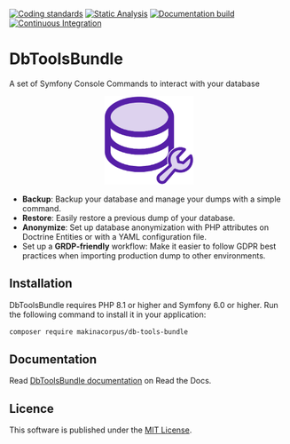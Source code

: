 [![Coding standards](https://github.com/makinacorpus/db-tools-bundle/actions/workflows/coding-standards.yml/badge.svg)](https://github.com/makinacorpus/db-tools-bundle/actions/workflows/coding-standards.yml) [![Static Analysis](https://github.com/makinacorpus/db-tools-bundle/actions/workflows/static-analysis.yml/badge.svg)](https://github.com/makinacorpus/db-tools-bundle/actions/workflows/static-analysis.yml) [![Documentation build](https://github.com/makinacorpus/DbToolsBundle/actions/workflows/docs-build.yml/badge.svg)](https://github.com/makinacorpus/DbToolsBundle/actions/workflows/docs-build.yml) [![Continuous Integration](https://github.com/makinacorpus/DbToolsBundle/actions/workflows/continuous-integration.yml/badge.svg)](https://github.com/makinacorpus/DbToolsBundle/actions/workflows/continuous-integration.yml)


# DbToolsBundle
A set of Symfony Console Commands to interact with your database

<p align="center" style="margin: auto">
    <a href="https://dbtoolsbundle.readthedocs.io/" target="_blank">
        <img style="height:160px;" src="/docs/content/public/logo.svg">
    </a>
</p>

* **Backup**: Backup your database and manage your dumps with a simple command.
* **Restore**: Easily restore a previous dump of your database.
* **Anonymize**: Set up database anonymization with PHP attributes on Doctrine Entities or with a YAML configuration file.
* Set up a **GRDP-friendly** workflow: Make it easier to follow GDPR best practices when importing production dump to other environments.

## Installation

DbToolsBundle requires PHP 8.1 or higher and Symfony 6.0 or higher. Run the following command to install it in your application:

```sh
composer require makinacorpus/db-tools-bundle
```

## Documentation

Read [DbToolsBundle documentation](https://dbtoolsbundle.readthedocs.io/) on Read the Docs.

## Licence

This software is published under the [MIT License](./LICENCE.md).
